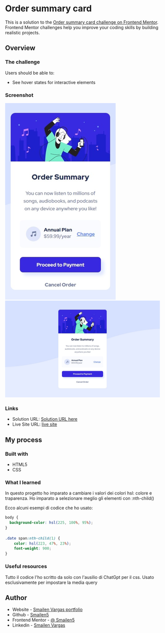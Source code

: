 # Order summary card

This is a solution to the [Order summary card challenge on Frontend Mentor](https://www.frontendmentor.io/challenges/order-summary-component-QlPmajDUj). Frontend Mentor challenges help you improve your coding skills by building realistic projects. 


## Overview

### The challenge

Users should be able to:

- See hover states for interactive elements

### Screenshot

![smartphone](./screenshot/smartphone.jpeg)
![desktop](./screenshot/desktop.jpeg)

### Links

- Solution URL: [Solution URL here](https://github.com/Smailen5/Frontend-Mentor-Challenge/tree/main/order-summary-component-main-main)
- Live Site URL: [live site](https://smailen5.github.io/Frontend-Mentor-Challenge/order-summary-component-main-main/)

## My process

### Built with

- HTML5
- CSS


### What I learned

In questo progetto ho imparato a cambiare i valori dei colori hsl: colore e traparenza. Ho imparato a selezionare meglio gli elementi con :nth-child()

Ecco alcuni esempi di codice che ho usato:

```css
body {
  background-color: hsl(225, 100%, 95%);
}

.date span:nth-child(1) {
    color: hsl(223, 47%, 23%);
    font-weight: 900;
}
```


### Useful resources

Tutto il codice l'ho scritto da solo con l'ausilio di ChatGpt per il css. Usato esclusivamente per impostare la media query

## Author

- Website - [Smailen Vargas portfolio](https://smailenvargas.com/)
- Github - [Smailen5](https://github.com/Smailen5)
- Frontend Mentor - [@ Smailen5](https://www.frontendmentor.io/profile/Smailen5)
- Linkedin - [Smailen Vargas](https://www.linkedin.com/in/smailen-vargas/)

